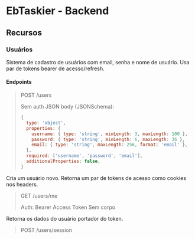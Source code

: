 # EbTaskier - Backend

## Recursos

### Usuários

Sistema de cadastro de usuários com email, senha e nome de usuário.
Usa par de tokens bearer de acesso/refresh.

#### Endpoints

> POST /users
> 
> Sem auth
> JSON body (JSONSchema):
> ```js
> {
>   type: 'object',
>   properties: {
>     username: { type: 'string', minLength: 3, maxLength: 100 },
>     password: { type: 'string', minLength: 6, maxLength: 36 },
>     email: { type: 'string', maxLength: 256, format: 'email' },
>   },
>   required: ['username', 'password', 'email'],
>   additionalProperties: false,
> }
> ```

Cria um usuário novo. Retorna um par de tokens de acesso como cookies nos headers.

> GET /users/me
> 
> Auth: Bearer Access Token
> Sem corpo

Retorna os dados do usuário portador do token.

> POST /users/session
